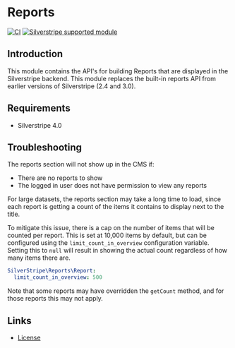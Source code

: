 # Reports

[![CI](https://github.com/silverstripe/silverstripe-reports/actions/workflows/ci.yml/badge.svg)](https://github.com/silverstripe/silverstripe-reports/actions/workflows/ci.yml)
[![Silverstripe supported module](https://img.shields.io/badge/silverstripe-supported-0071C4.svg)](https://www.silverstripe.org/software/addons/silverstripe-commercially-supported-module-list/)

## Introduction

This module contains the API's for building Reports that are displayed in the
Silverstripe backend. This module replaces the built-in reports API from earlier
versions of Silverstripe (2.4 and 3.0).

## Requirements

 * Silverstripe 4.0

## Troubleshooting

The reports section will not show up in the CMS if:

 * There are no reports to show
 * The logged in user does not have permission to view any reports

For large datasets, the reports section may take a long time to load, since each report is getting a count of the items it contains to display next to the title.

To mitigate this issue, there is a cap on the number of items that will be counted per report. This is set at 10,000 items by default, but can be configured using the `limit_count_in_overview` configuration variable. Setting this to `null` will result in showing the actual count regardless of how many items there are.

```yml
SilverStripe\Reports\Report:
  limit_count_in_overview: 500
```
Note that some reports may have overridden the `getCount` method, and for those reports this may not apply.

## Links ##

 * [License](./LICENSE)
